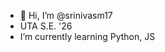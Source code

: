 - 👋 Hi, I’m @srinivasm17
- UTA S.E. '26
- I’m currently learning Python, JS

<!---
srinivasm17/srinivasm17 is a ✨ special ✨ repository because its `README.md` (this file) appears on your GitHub profile.
You can click the Preview link to take a look at your changes.
--->
